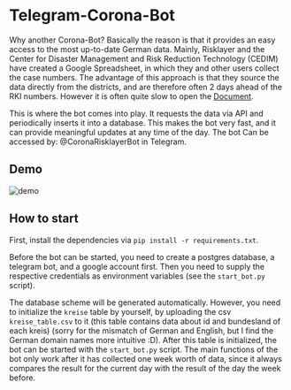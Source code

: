 # Telegram-Corona-Bot

Why another Corona-Bot? Basically the reason is that it provides an easy access to the most up-to-date German data. Mainly, Risklayer and the Center for Disaster Management and Risk Reduction Technology (CEDIM) have created a Google Spreadsheet, in which they and other users collect the case numbers. The advantage of this approach is that they source the data directly from the districts, and are therefore often 2 days ahead of the RKI numbers. However it is often quite slow to open the [Document](https://docs.google.com/spreadsheets/d/1wg-s4_Lz2Stil6spQEYFdZaBEp8nWW26gVyfHqvcl8s/edit#gid=0).

This is where the bot comes into play. It requests the data via API and periodically inserts it into a database. This makes the bot very fast, and it can provide meaningful updates at any time of the day. The bot Can be accessed by: @CoronaRisklayerBot in Telegram.

## Demo

![demo](bot.gif)


## How to start
First, install the dependencies via `pip install -r requirements.txt`. 

Before the bot can be started, you need to create a postgres database, a telegram bot, and a google account first. Then you need to supply the respective credentials as environment variables (see the `start_bot.py` script). 

The database scheme will be generated automatically. However, you need to initialize the `kreise` table by yourself, by uploading the csv `kreise_table.csv` to it (this table contains data about id and bundesland of each kreis) (sorry for the mismatch of German and English, but I find the German domain names more intuitive :D). After this table is initialized, the bot can be started with the `start_bot.py` script. The main functions of the bot only work after it has collected one week worth of data, since it always compares the result for the current day with the result of the day the week before.





